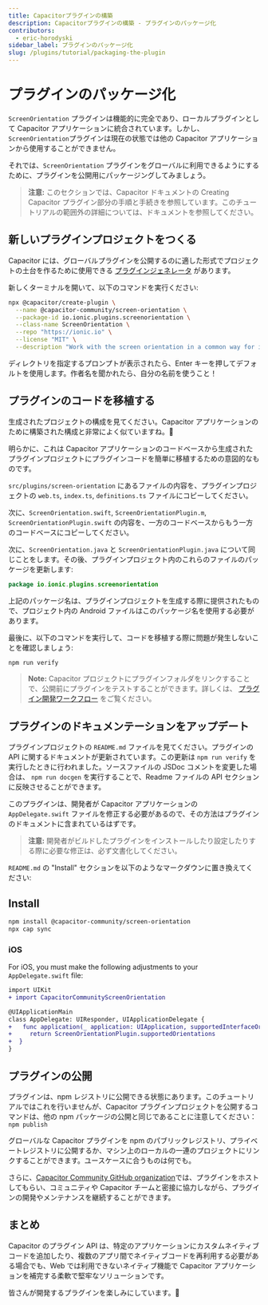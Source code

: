 ```yaml
---
title: Capacitorプラグインの構築
description: Capacitorプラグインの構築 - プラグインのパッケージ化
contributors:
  - eric-horodyski
sidebar_label: プラグインのパッケージ化
slug: /plugins/tutorial/packaging-the-plugin
---
```


# プラグインのパッケージ化

`ScreenOrientation` プラグインは機能的に完全であり、ローカルプラグインとして Capacitor アプリケーションに統合されています。しかし、`ScreenOrientation`プラグインは現在の状態では他の Capacitor アプリケーションから使用することができません。

それでは、`ScreenOrientation` プラグインをグローバルに利用できるようにするために、プラグインを公開用にパッケージングしてみましょう。

> **注意:** このセクションでは、Capacitor ドキュメントの Creating Capacitor プラグイン部分の手順と手続きを参照しています。このチュートリアルの範囲外の詳細については、ドキュメントを参照してください。

## 新しいプラグインプロジェクトをつくる

Capacitor には、グローバルプラグインを公開するのに適した形式でプロジェクトの土台を作るために使用できる <a href="https://github.com/ionic-team/create-capacitor-plugin" target="_blank">プラグインジェネレータ</a> があります。

新しくターミナルを開いて、以下のコマンドを実行ください:

```bash
npx @capacitor/create-plugin \
  --name @capacitor-community/screen-orientation \
  --package-id io.ionic.plugins.screenorientation \
  --class-name ScreenOrientation \
  --repo "https://ionic.io" \
  --license "MIT" \
  --description "Work with the screen orientation in a common way for iOS, Android, and web"
```

ディレクトリを指定するプロンプトが表示されたら、Enter キーを押してデフォルトを使用します。作者名を聞かれたら、自分の名前を使うこと！

## プラグインのコードを移植する

生成されたプロジェクトの構成を見てください。Capacitor アプリケーションのために構築された構成と非常によく似ていますね。🤔

明らかに、これは Capacitor アプリケーションのコードベースから生成されたプラグインプロジェクトにプラグインコードを簡単に移植するための意図的なものです。

`src/plugins/screen-orientation` にあるファイルの内容を、プラグインプロジェクトの `web.ts`, `index.ts`, `definitions.ts` ファイルにコピーしてください。

次に、`ScreenOrientation.swift`, `ScreenOrientationPlugin.m`, `ScreenOrientationPlugin.swift` の内容を、一方のコードベースからもう一方のコードベースにコピーしてください。

次に、`ScreenOrientation.java` と `ScreenOrientationPlugin.java` について同じことをします。その後、プラグインプロジェクト内のこれらのファイルのパッケージを更新します:

```java
package io.ionic.plugins.screenorientation
```

上記のパッケージ名は、プラグインプロジェクトを生成する際に提供されたもので、プロジェクト内の Android ファイルはこのパッケージ名を使用する必要があります。

最後に、以下のコマンドを実行して、コードを移植する際に問題が発生しないことを確認しましょう:

```bash
npm run verify
```

> **Note:** Capacitor プロジェクトにプラグインフォルダをリンクすることで、公開前にプラグインをテストすることができます。詳しくは、 <a href="https://capacitorjs.com/docs/plugins/workflow#local-testing" target="_blank">プラグイン開発ワークフロー</a> をご覧ください。

## プラグインのドキュメンテーションをアップデート

プラグインプロジェクトの `README.md` ファイルを見てください。プラグインの API に関するドキュメントが更新されています。この更新は `npm run verify` を実行したときに行われました。ソースファイルの JSDoc コメントを変更した場合は、 `npm run docgen` を実行することで、Readme ファイルの API セクションに反映させることができます。

このプラグインは、開発者が Capacitor アプリケーションの `AppDelegate.swift` ファイルを修正する必要があるので、その方法はプラグインのドキュメントに含まれているはずです。

> **注意:** 開発者がビルドしたプラグインをインストールしたり設定したりする際に必要な修正は、必ず文書化してください。

`README.md` の "Install" セクションを以下のようなマークダウンに置き換えてください:

## Install

```bash
npm install @capacitor-community/screen-orientation
npx cap sync
```

### iOS

For iOS, you must make the following adjustments to your `AppDelegate.swift` file:

```diff
import UIKit
+ import CapacitorCommunityScreenOrientation

@UIApplicationMain
class AppDelegate: UIResponder, UIApplicationDelegate {
+   func application(_ application: UIApplication, supportedInterfaceOrientationsFor window: UIWindow?) -\> UIInterfaceOrientationMask {
+     return ScreenOrientationPlugin.supportedOrientations
+  }
}
```

## プラグインの公開

プラグインは、npm レジストリに公開できる状態にあります。このチュートリアルではこれを行いませんが、Capacitor プラグインプロジェクトを公開するコマンドは、他の npm パッケージの公開と同じであることに注意してください： `npm publish`

グローバルな Capacitor プラグインを npm のパブリックレジストリ、プライベートレジストリに公開するか、マシン上のローカルの一連のプロジェクトにリンクすることができます。ユースケースに合うものは何でも。

さらに、<a href="https://github.com/capacitor-community/welcome" target="_blank">Capacitor Community GitHub organization</a>では、プラグインをホストしてもらい、コミュニティや Capacitor チームと密接に協力しながら、プラグインの開発やメンテナンスを継続することができます。

## まとめ

Capacitor のプラグイン API は、特定のアプリケーションにカスタムネイティブコードを追加したり、複数のアプリ間でネイティブコードを再利用する必要がある場合でも、Web では利用できないネイティブ機能で Capacitor アプリケーションを補完する柔軟で堅牢なソリューションです。

皆さんが開発するプラグインを楽しみにしています。🎉
